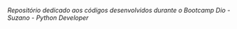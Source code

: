 *Repositório dedicado aos códigos desenvolvidos durante o Bootcamp Dio - Suzano - Python Developer*
